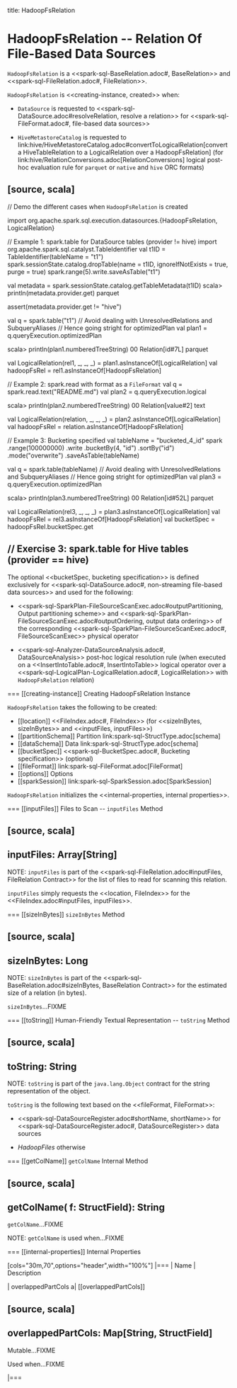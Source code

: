 title: HadoopFsRelation

# HadoopFsRelation -- Relation Of File-Based Data Sources

`HadoopFsRelation` is a <<spark-sql-BaseRelation.adoc#, BaseRelation>> and <<spark-sql-FileRelation.adoc#, FileRelation>>.

`HadoopFsRelation` is <<creating-instance, created>> when:

* `DataSource` is requested to <<spark-sql-DataSource.adoc#resolveRelation, resolve a relation>> for <<spark-sql-FileFormat.adoc#, file-based data sources>>

* `HiveMetastoreCatalog` is requested to link:hive/HiveMetastoreCatalog.adoc#convertToLogicalRelation[convert a HiveTableRelation to a LogicalRelation over a HadoopFsRelation] (for link:hive/RelationConversions.adoc[RelationConversions] logical post-hoc evaluation rule for `parquet` or `native` and `hive` ORC formats)

[source, scala]
----
// Demo the different cases when `HadoopFsRelation` is created

import org.apache.spark.sql.execution.datasources.{HadoopFsRelation, LogicalRelation}

// Example 1: spark.table for DataSource tables (provider != hive)
import org.apache.spark.sql.catalyst.TableIdentifier
val t1ID = TableIdentifier(tableName = "t1")
spark.sessionState.catalog.dropTable(name = t1ID, ignoreIfNotExists = true, purge = true)
spark.range(5).write.saveAsTable("t1")

val metadata = spark.sessionState.catalog.getTableMetadata(t1ID)
scala> println(metadata.provider.get)
parquet

assert(metadata.provider.get != "hive")

val q = spark.table("t1")
// Avoid dealing with UnresolvedRelations and SubqueryAliases
// Hence going stright for optimizedPlan
val plan1 = q.queryExecution.optimizedPlan

scala> println(plan1.numberedTreeString)
00 Relation[id#7L] parquet

val LogicalRelation(rel1, _, _, _) = plan1.asInstanceOf[LogicalRelation]
val hadoopFsRel = rel1.asInstanceOf[HadoopFsRelation]

// Example 2: spark.read with format as a `FileFormat`
val q = spark.read.text("README.md")
val plan2 = q.queryExecution.logical

scala> println(plan2.numberedTreeString)
00 Relation[value#2] text

val LogicalRelation(relation, _, _, _) = plan2.asInstanceOf[LogicalRelation]
val hadoopFsRel = relation.asInstanceOf[HadoopFsRelation]

// Example 3: Bucketing specified
val tableName = "bucketed_4_id"
spark
  .range(100000000)
  .write
  .bucketBy(4, "id")
  .sortBy("id")
  .mode("overwrite")
  .saveAsTable(tableName)

val q = spark.table(tableName)
// Avoid dealing with UnresolvedRelations and SubqueryAliases
// Hence going stright for optimizedPlan
val plan3 = q.queryExecution.optimizedPlan

scala> println(plan3.numberedTreeString)
00 Relation[id#52L] parquet

val LogicalRelation(rel3, _, _, _) = plan3.asInstanceOf[LogicalRelation]
val hadoopFsRel = rel3.asInstanceOf[HadoopFsRelation]
val bucketSpec = hadoopFsRel.bucketSpec.get

// Exercise 3: spark.table for Hive tables (provider == hive)
----

The optional <<bucketSpec, bucketing specification>> is defined exclusively for <<spark-sql-DataSource.adoc#, non-streaming file-based data sources>> and used for the following:

* <<spark-sql-SparkPlan-FileSourceScanExec.adoc#outputPartitioning, Output partitioning scheme>> and <<spark-sql-SparkPlan-FileSourceScanExec.adoc#outputOrdering, output data ordering>> of the corresponding <<spark-sql-SparkPlan-FileSourceScanExec.adoc#, FileSourceScanExec>> physical operator

* <<spark-sql-Analyzer-DataSourceAnalysis.adoc#, DataSourceAnalysis>> post-hoc logical resolution rule (when executed on a <<InsertIntoTable.adoc#, InsertIntoTable>> logical operator over a <<spark-sql-LogicalPlan-LogicalRelation.adoc#, LogicalRelation>> with `HadoopFsRelation` relation)

=== [[creating-instance]] Creating HadoopFsRelation Instance

`HadoopFsRelation` takes the following to be created:

* [[location]] <<FileIndex.adoc#, FileIndex>> (for <<sizeInBytes, sizeInBytes>> and <<inputFiles, inputFiles>>)
* [[partitionSchema]] Partition link:spark-sql-StructType.adoc[schema]
* [[dataSchema]] Data link:spark-sql-StructType.adoc[schema]
* [[bucketSpec]] <<spark-sql-BucketSpec.adoc#, Bucketing specification>> (optional)
* [[fileFormat]] link:spark-sql-FileFormat.adoc[FileFormat]
* [[options]] Options
* [[sparkSession]] link:spark-sql-SparkSession.adoc[SparkSession]

`HadoopFsRelation` initializes the <<internal-properties, internal properties>>.

=== [[inputFiles]] Files to Scan -- `inputFiles` Method

[source, scala]
----
inputFiles: Array[String]
----

NOTE: `inputFiles` is part of the <<spark-sql-FileRelation.adoc#inputFiles, FileRelation Contract>> for the list of files to read for scanning this relation.

`inputFiles` simply requests the <<location, FileIndex>> for the <<FileIndex.adoc#inputFiles, inputFiles>>.

=== [[sizeInBytes]] `sizeInBytes` Method

[source, scala]
----
sizeInBytes: Long
----

NOTE: `sizeInBytes` is part of the <<spark-sql-BaseRelation.adoc#sizeInBytes, BaseRelation Contract>> for the estimated size of a relation (in bytes).

`sizeInBytes`...FIXME

=== [[toString]] Human-Friendly Textual Representation -- `toString` Method

[source, scala]
----
toString: String
----

NOTE: `toString` is part of the `java.lang.Object` contract for the string representation of the object.

`toString` is the following text based on the <<fileFormat, FileFormat>>:

* <<spark-sql-DataSourceRegister.adoc#shortName, shortName>> for <<spark-sql-DataSourceRegister.adoc#, DataSourceRegister>> data sources

* *HadoopFiles* otherwise

=== [[getColName]] `getColName` Internal Method

[source, scala]
----
getColName(
  f: StructField): String
----

`getColName`...FIXME

NOTE: `getColName` is used when...FIXME

=== [[internal-properties]] Internal Properties

[cols="30m,70",options="header",width="100%"]
|===
| Name
| Description

| overlappedPartCols
a| [[overlappedPartCols]]

[source, scala]
----
overlappedPartCols: Map[String, StructField]
----

Mutable...FIXME

Used when...FIXME

|===
